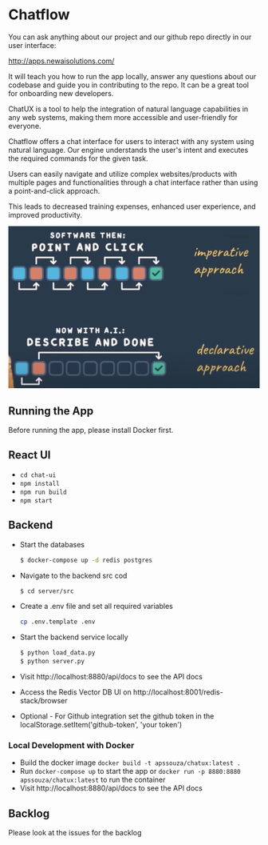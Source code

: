 # Chatflow

You can ask anything about our project and our github repo directly in our user interface: 

http://apps.newaisolutions.com/

It will teach you how to run the app locally, answer any questions about our codebase and guide you in contributing to the repo. 
It can be a great tool for onboarding new developers.

ChatUX is a tool to help the integration of natural language capabilities in any web systems,
making them more accessible and user-friendly for everyone.

Chatflow offers a chat interface for users to interact with any system using natural language.
Our engine understands the user's intent and executes the required
commands for the given task.

Users can easily navigate and utilize complex websites/products with multiple pages and
functionalities through a chat interface rather than using a point-and-click
approach.

This leads to decreased training expenses, enhanced user experience, and improved
productivity.

<img src="declarative-imperative.png">

## Running the App
Before running the app, please install Docker first.

## React UI
- `cd chat-ui`
- `npm install`
- `npm run build`
- `npm start`

## Backend

- Start the databases
    ```bash
    $ docker-compose up -d redis postgres
    ```

- Navigate to the backend src cod 
    ```bash
    $ cd server/src
    ```
  
- Create a .env file and set all required variables
    ```bash
    cp .env.template .env
    ```
  
- Start the backend service locally
    ```bash
   $ python load_data.py
   $ python server.py
    ```
  
- Visit http://localhost:8880/api/docs to see the API docs
- Access the Redis Vector DB UI on http://localhost:8001/redis-stack/browser
- Optional - For Github integration set the github token in the localStorage.setItem('github-token', 'your token')  



### Local Development with Docker
- Build the docker image `docker build -t apssouza/chatux:latest .`
- Run `docker-compose up` to start the app or `docker run -p 8880:8880 apssouza/chatux:latest` to run the container
- Visit http://localhost:8880/api/docs to see the API docs


## Backlog
Please look at the issues for the backlog
